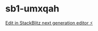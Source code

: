 # sb1-umxqah

[Edit in StackBlitz next generation editor ⚡️](https://stackblitz.com/~/github.com/abusumaya2/sb1-umxqah)